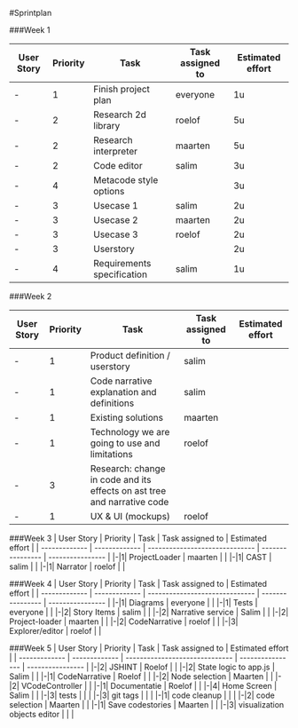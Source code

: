 #Sprintplan

###Week 1

| User Story    | Priority      | Task                           | Task assigned to | Estimated effort |
| ------------- | ------------- | ------------------------------ | ---------------- | ---------------- |
|-|1| Finish project plan | everyone | 1u |
|-|2| Research 2d library| roelof | 5u |
|-|2| Research interpreter| maarten | 5u | 
|-|2| Code editor| salim | 3u | 
|-|4| Metacode style options | | 3u |
|-|3| Usecase 1 | salim | 2u |
|-|3| Usecase 2 | maarten | 2u |
|-|3| Usecase 3 | roelof | 2u |
|-|3| Userstory |  | 2u |
|-|4| Requirements specification | salim | 1u |

###Week 2

| User Story    | Priority      | Task                           | Task assigned to | Estimated effort |
| ------------- | ------------- | ------------------------------ | ---------------- | ---------------- |
|-|1| Product definition / userstory | salim |  |
|-|1| Code narrative explanation and definitions | salim |  |
|-|1| Existing solutions | maarten |  |
|-|1| Technology we are going to use and limitations | roelof |  |
|-|3| Research: change in code and its effects on ast tree and narrative code |  |  |
|-|1| UX & UI (mockups) | roelof |  |

###Week 3
| User Story    | Priority      | Task                           | Task assigned to | Estimated effort |
| ------------- | ------------- | ------------------------------ | ---------------- | ---------------- |
|-|1| ProjectLoader | maarten |  |
|-|1| CAST  | salim |  |
|-|1| Narrator | roelof |  |

###Week 4 
| User Story    | Priority      | Task                           | Task assigned to | Estimated effort |
| ------------- | ------------- | ------------------------------ | ---------------- | ---------------- |
|-|1| Diagrams | everyone |  |
|-|1| Tests | everyone |  |
|-|2| Story Items | salim |  |
|-|2| Narrative service | Salim |  |
|-|2| Project-loader  | maarten |  |
|-|2| CodeNarrative | roelof |  |
|-|3| Explorer/editor | roelof |  |

###Week 5
| User Story    | Priority      | Task                           | Task assigned to | Estimated effort |
| ------------- | ------------- | ------------------------------ | ---------------- | ---------------- |
|-|2| JSHINT | Roelof |  |
|-|2| State logic to app.js | Salim |  |
|-|1| CodeNarrative | Roelof |  |
|-|2| Node selection | Maarten |  |
|-|2| VCodeController |   |
|-|1| Documentatie | Roelof |  |
|-|4| Home Screen | Salim |  |
|-|3| tests |   | |
|-|3| git tags |   | |
|-|1| code cleanup |    | |
|-|2| code selection | Maarten  |  |
|-|1| Save codestories | Maarten  |  |
|-|3| visualization objects editor |  |  |
